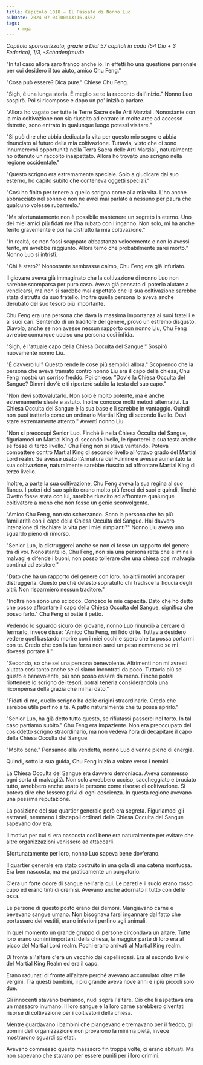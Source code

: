```yaml
---
title: Capitolo 1018 – Il Passato di Nonno Luo
pubDate: 2024-07-04T00:13:16.456Z
tags:
    - mga
---
```



<em>Capitolo sponsorizzato, grazie a Dio!
57 capitoli in coda (54 Dio + 3 Federico), 1/3,
-Schadenfreude</em>


"In tal caso allora sarò franco anche io. In effetti ho una questione personale per cui desidero il tuo aiuto, amico Chu Feng."


"Cosa può essere? Dica pure." Chiese Chu Feng.


"Sigh, è una lunga storia. È meglio se te la racconto dall'inizio." Nonno Luo sospirò. Poi si ricompose e dopo un po' iniziò a parlare.


"Allora ho vagato per tutte le Terre Sacre delle Arti Marziali. Nonostante con la mia coltivazione non sia riuscito ad entrare in molte aree ad accesso ristretto, sono entrato in qualunque luogo potessi visitare."


"Si può dire che abbia dedicato la vita per questo mio sogno e abbia rinunciato al futuro della mia coltivazione. Tuttavia, visto che ci sono innumerevoli opportunità nella Terra Sacra delle Arti Marziali, naturalmente ho ottenuto un raccolto inaspettato. Allora ho trovato uno scrigno nella regione occidentale."


"Questo scrigno era estremamente speciale. Solo a giudicare dal suo esterno, ho capito subito che conteneva oggetti speciali."


"Così ho finito per tenere a quello scrigno come alla mia vita. L'ho anche abbracciato nel sonno e non ne avrei mai parlato a nessuno per paura che qualcuno volesse rubarmelo."


"Ma sfortunatamente non è possibile mantenere un segreto in eterno. Uno dei miei amici più fidati me l'ha rubato con l'inganno. Non solo, mi ha anche ferito gravemente e poi ha distrutto la mia coltivazione."


"In realtà, se non fossi scappato abbastanza velocemente e non lo avessi ferito, mi avrebbe raggiunto. Allora temo che probabilmente sarei morto." Nonno Luo si intristì.


"Chi è stato?" Nonostante sembrasse calmo, Chu Feng era già infuriato.


Il giovane aveva già immaginato che la coltivazione di nonno Luo non sarebbe scomparsa per puro caso. Aveva già pensato di poterlo aiutare a vendicarsi, ma non si sarebbe mai aspettato che la sua coltivazione sarebbe stata distrutta da suo fratello. Inoltre quella persona lo aveva anche derubato del suo tesoro più importante.


Chu Feng era una persona che dava la massima importanza ai suoi fratelli e ai suoi cari. Sentendo di un traditore del genere, provò un estremo disgusto. Diavolo, anche se non avesse nessun rapporto con nonno Liu, Chu Feng avrebbe comunque ucciso una persona così infida.


"Sigh, è l'attuale capo della Chiesa Occulta del Sangue." Sospirò nuovamente nonno Liu.


"È davvero lui? Questo rende le cose più semplici allora." Scoprendo che la persona che aveva tramato contro nonno Liu era il capo della chiesa, Chu Feng mostrò un sorriso freddo. Poi chiese: "Dov'è la Chiesa Occulta del Sangue? Dimmi dov'è e ti riporterò subito la testa del suo capo."


"Non devi sottovalutarlo. Non solo è molto potente, ma è anche estremamente sleale e astuto. Inoltre conosce molti metodi alternativi. La Chiesa Occulta del Sangue è la sua base e lì sarebbe in vantaggio. Quindi non puoi trattarlo come un ordinario Martial King di secondo livello. Devi stare estremamente attento." Avvertì nonno Liu.


"Non si preoccupi Senior Luo. Finché è nella Chiesa Occulta del Sangue, figuriamoci un Martial King di secondo livello, le riporterei la sua testa anche se fosse di terzo livello." Chu Feng non si stava vantando. Poteva combattere contro Martial King di secondo livello all'ottavo grado del Martial Lord realm. Se avesse usato l'Armatura del Fulmine e avesse aumentato la sua coltivazione, naturalmente sarebbe riuscito ad affrontare Martial King di terzo livello.


Inoltre, a parte la sua coltivazione, Chu Feng aveva la sua regina al suo fianco. I poteri del suo spirito erano molto più feroci dei suoi e quindi, finché Ovetto fosse stata con lui, sarebbe riuscito ad affrontare qualunque coltivatore a meno che non fosse un genio sconvolgente.


"Amico Chu Feng, non sto scherzando. Sono la persona che ha più familiarità con il capo della Chiesa Occulta del Sangue. Hai davvero intenzione di rischiare la vita per i miei rimpianti?" Nonno Liu aveva uno sguardo pieno di rimorso.


"Senior Luo, la distruggerei anche se non ci fosse un rapporto del genere tra di voi. Nonostante io, Chu Feng, non sia una persona retta che elimina i malvagi e difende i buoni, non posso tollerare che una chiesa così malvagia continui ad esistere."


"Dato che ha un rapporto del genere con loro, ho altri motivi ancora per distruggerla. Questo perché detesto sopratutto chi tradisce la fiducia degli altri. Non risparmierò nessun traditore."


"Inoltre non sono uno sciocco. Conosco le mie capacità. Dato che ho detto che posso affrontare il capo della Chiesa Occulta del Sangue, significa che posso farlo." Chu Feng si batté il petto.


Vedendo lo sguardo sicuro del giovane, nonno Luo rinunciò a cercare di fermarlo, invece disse: "Amico Chu Feng, mi fido di te. Tuttavia desidero vedere quel bastardo morire con i miei occhi e spero che tu possa portarmi con te. Credo che con la tua forza non sarei un peso nemmeno se mi dovessi portare lì."


"Secondo, so che sei una persona benevolente. Altrimenti non mi avresti aiutato così tanto anche se ci siamo incontrati da poco. Tuttavia più sei giusto e benevolente, più non posso essere da meno. Finché potrai riottenere lo scrigno dei tesori, potrai tenerla considerandola una ricompensa della grazia che mi hai dato."


"Fidati di me, quello scrigno ha delle origini straordinarie. Credo che sarebbe utile perfino a te. A patto naturalmente che tu possa aprirlo."


"Senior Luo, ha già detto tutto questo, se rifiutassi passerei nel torto. In tal caso partiamo subito." Chu Feng era impaziente. Non era preoccupato del cosiddetto scrigno straordinario, ma non vedeva l'ora di decapitare il capo della Chiesa Occulta del Sangue.


"Molto bene." Pensando alla vendetta, nonno Luo divenne pieno di energia.


Quindi, sotto la sua guida, Chu Feng iniziò a volare verso i nemici.


La Chiesa Occulta del Sangue era davvero demoniaca. Aveva commesso ogni sorta di malvagità. Non solo avrebbero ucciso, saccheggiato e bruciato tutto, avrebbero anche usato le persone come risorse di coltivazione. Si poteva dire che fossero privi di ogni coscienza. In questa regione avevano una pessima reputazione.


La posizione del suo quartier generale però era segreta. Figuriamoci gli estranei, nemmeno i discepoli ordinari della Chiesa Occulta del Sangue sapevano dov'era.


Il motivo per cui si era nascosta così bene era naturalmente per evitare che altre organizzazioni venissero ad attaccarli.


Sfortunatamente per loro, nonno Luo sapeva bene dov'erano.


Il quartier generale era stato costruito in una gola di una catena montuosa. Era ben nascosta, ma era praticamente un purgatorio.


C'era un forte odore di sangue nell'aria qui. Le pareti e il suolo erano rosso cupo ed erano tinti di cremisi. Avevano anche adornato il tutto con delle ossa.


Le persone di questo posto erano dei demoni. Mangiavano carne e bevevano sangue umano. Non bisognava farsi ingannare dal fatto che portassero dei vestiti, erano inferiori perfino agli animali.


In quel momento un grande gruppo di persone circondava un altare. Tutte loro erano uomini importanti della chiesa, la maggior parte di loro era al picco del Martial Lord realm. Pochi erano arrivati al Martial King realm.


Di fronte all'altare c'era un vecchio dai capelli rossi. Era al secondo livello del Martial King Realm ed era il capo.


Erano radunati di fronte all'altare perché avevano accumulato oltre mille vergini. Tra questi bambini, il più grande aveva nove anni e i più piccoli solo due.


Gli innocenti stavano tremando, nudi sopra l'altare. Ciò che li aspettava era un massacro inumano. Il loro sangue e la loro carne sarebbero diventati risorse di coltivazione per i coltivatori della chiesa.


Mentre guardavano i bambini che piangevano e tremavano per il freddo, gli uomini dell'organizzazione non provarono la minima pietà, invece mostrarono sguardi spietati.


Avevano commesso questo massacro fin troppe volte, ci erano abituati. Ma non sapevano che stavano per essere puniti per i loro crimini.
                                


                                



